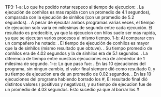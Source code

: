 TP3:
1-a: 
    Lo que he podido notar respeco al tiempo de ejecucion:
              . La ejecución de conhilos es mas rapida (con un promedio de 4.1 segundos), comparada con la ejecución de sinhilos  (con un promedio de 5.2 segundos).
              . A pesar de ejecutar ambos programas varias veces, el tiempo de ejecucion solo varia en milesimas de segundo entre cada ejecución.
    El resultado es predecible, ya que la ejecucion con hilos suele ser mas rapida, ya que se ejecutan varios procesos al mismo tiempo.
1-b: 
    Al comparar con un compañero he notado:
              . El tiempo de ejecución de conhilos es mayor que la de sinhilos (mismo resultado que obtuve).
              . Su tiempo promedio de conhilos era de 4.02 segundos y la de sinhilos era de 5.1 segundos.
              . La diferencia de tiempo entre nuestras ejecuciones era de alrededor de 1 milesima de segundo.
1-c: 
  Lo que paso fue:
              . En las 10 ejecuciones del programa, sin ningun cambio, el valor final siempre dió como resultado 0, y su tiempo de ejecucion era de un promedio de 0.02 segundos.
              . En las 10 ejecuciones del programa habiendo borrado los #, El resultado final dió distintos valores ( positivos y negativos), y su tiempo de ejecucion fue de un promedio de 4.03 segundos.
 Esto sucedio ya que al borrar los # 
